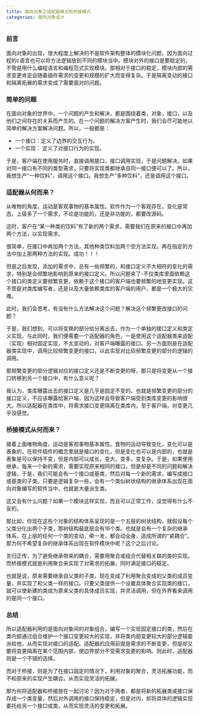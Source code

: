 ```yaml
---
title: 面向对象之适配器模式和桥接模式
categories: 面向对象设计
---
```


### 前言

面向对象的出现，很大程度上解决的不是软件架构整体的模块化问题，因为面向过程的c语言也可以将方法逻辑放到不同的模块当中。模块对外的接口是要稳定的，不管是用什么编程语言和编程范式实现模块。那相对于接口的稳定，模块内部的需求变更肯定会随着插件需求的变更和规模的扩大而变得复杂。于是隔离变动的接口和隔离拓展的需求变成了需要面对的问题。

### 简单的问题

在面向对象的世界中，一个问题的产生和解决，都是围绕着类，对象，接口，以及他们之间存在的关系而产生的。在一个问题的解决方案产生时，我们会尽可能地以简单的解决方案解决问题。所以，一般都是：

* 一个接口：定义了边界的交互行为。
* 一个实现： 定义了对接口行为的实现。

于是，客户端在使用服务时，直接调用接口，接口调用实现，于是问题解决。如果对同一接口有不同的类型需求，只要将实现类都继承自同一接口便可以了。所以，我想生产“一种饮料”，调用这个接口。我想生产“多种饮料”，还是调用这个接口。

### 适配器从何而来？

从唯物的角度，运动是客观事物的基本属性。软件作为一个客观存在，变化是常态。上级多了一个需求，不论是功能的，还是非功能的，都要改源码。

这时，客户在“某一种类的饮料”有了新的两个需求，需要我们在原来的接口中再加两个方法，以实现需求。

很简单，在接口中再加两个方法，其他种类饮料加两个空方法实现。再在指定的方法中加上那两种方法的实现。成功！！！

但是之后发现，添加的需求中，总有一些频繁的，和接口定义不大相符的变化的需求，特别是会频繁地影响到原来的接口定义。所以问题来了-不仅类库里面依赖这个接口的类定义要频繁变更，依赖于这个接口的客户端也要频繁的地变更实现。这不管是对类库编写者，还是以及大量依赖类库的客户端的用户，都是一个极大的灾难。

此时，我们会思考，有没有什么方法解决这个问题？解决这个频繁更改接口的问题？

于是，我们想到，可以将变换的部分给分离出去，作为一个单独的接口定义和类定义实现。与此同时，我们便需要一个适配器的角色，一是使用这个适配器类来适配（实现）相对固定实现，不太变动的，对客户端曝露的接口。另一方面则是在适配器类实现中，调用比较频繁变更的接口，以此实现对比较频繁变更的部分的逻辑的调用。

那频繁变更的部分逻辑对应的接口定义还是不断变更的呀，那只是将变更从一个接口转移到另一个接口中，有什么意义呢？

我认为，类库曝露出去的接口定义是几乎是固定不变的。也就是频繁变更的部分的接口定义，不应该曝露给客户端，因为这样会导致客户端受到类库变更的影响很大。所以适配器在类库中，将需求接口变更隔离在类库内，至于客户端，对变更几乎没感觉。

### 桥接模式从何而来？

接着上面唯物角度，运动是客观事物基本属性。食物的运动导致变化，变化可以是表象的，在软件插件的概念里就是接口的变化，但是变化也可以是内部的，也就是表象是可以保持不变，但是内部可以成长，变大，变多，变复杂。于是，如果使用继承，每来一个新的需求，需要实现原来相同的接口，但是却是不同的问题和解决逻辑，于是，我们可能会有一个接口或基类，然后对每一个新的需求，编写成接口或基类的子类。只要是逻辑复杂一些，会有一个类似树状结构的继承体系出现在面向对象编写的软件当中，也就是大量派生类。

这又会有什么问题？如果一个模块这样实现，而且可以正常工作，没觉得有什么不妥的。

那比如，你现在这些个对象的结构体系呈现的是一个五层的树状结构，就假设每个父类分化出两个子类，那树结构最底层会有16个类。也就是会有一个复杂的继承体系，在上层的任何一个类的变动，牵一发，都会动全身，造成所谓的“紧耦合”。那为何不希望复杂的继承体系出现在软件模块中呢？这个之后讨论。

言归正传，为了避免继承带来的耦合，需要用聚合或组合代替相关联的类的实现。而桥接模式就是利用聚合来实现了对需求的拓展，同时满足接口的稳定。

也就是说，原来需要继承自父类的子类，现在变成了利用聚合变成的父类的成员变量，并实现了和父类一样的接口。只要父类提供一个设置具体聚合实现类的接口，就可以使新建的类成为原来父类的具体成员实现，并灵活调用，但在外界看来调用的是同一个接口。

### 总结

所以适配器利用的是面向对象间的对象组合，编写一个实现固定接口的类，然后在类内部通过组合维护一个接口变更较大的实现，并将类内部变更较大的部分逻辑委派给他，从而实现对接口的适配。适配器的应用前提是需求的不断变更，但是却又要将变更隔离在某个范围内部，使边界部分不受需求变更的影响。则此时，适配器则是一个不错的选择。

而对于桥接，则是为了在接口固定的情况下，利用对象的聚合，灵活拓展功能，而不和原来的实现产生耦合。从而实现灵活的拓展。

那为何将适配器和桥接放在一起讨论？因为对于两者，都是将新的拓展类或接口保存成一个类变量，然后对外调用的接口保持稳定，但是对内，却将具体的逻辑实现委托给另一个接口或类，从而实现灵活的变更和拓展。